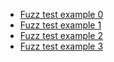 - [Fuzz test example 0](https://github.com/Ackee-Blockchain/trdelnik/tree/develop/examples/fuzz_example0)
- [Fuzz test example 1](https://github.com/Ackee-Blockchain/trdelnik/tree/develop/examples/fuzz_example1)
- [Fuzz test example 2](https://github.com/Ackee-Blockchain/trdelnik/tree/develop/examples/fuzz_example2)
- [Fuzz test example 3](https://github.com/Ackee-Blockchain/trdelnik/tree/develop/examples/fuzz_example3)
